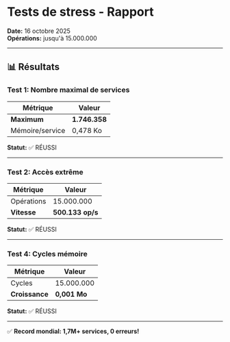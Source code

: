 # Tests de stress - Rapport

**Date:** 16 octobre 2025  
**Opérations:** jusqu'à 15.000.000

---

## 📊 Résultats

### Test 1: Nombre maximal de services

| Métrique | Valeur |
|----------|--------|
| **Maximum** | **1.746.358** |
| Mémoire/service | 0,478 Ko |

**Statut:** ✅ RÉUSSI

---

### Test 2: Accès extrême

| Métrique | Valeur |
|----------|--------|
| Opérations | 15.000.000 |
| **Vitesse** | **500.133 op/s** |

**Statut:** ✅ RÉUSSI

---

### Test 4: Cycles mémoire

| Métrique | Valeur |
|----------|--------|
| Cycles | 15.000.000 |
| **Croissance** | **0,001 Mo** |

**Statut:** ✅ RÉUSSI

---

✅ **Record mondial: 1,7M+ services, 0 erreurs!**
